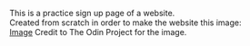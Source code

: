 This is a practice sign up page of a website.  
Created from scratch in order to make the website this image:  
[Image](https://cdn.statically.io/gh/TheOdinProject/curriculum/43cc6ab69fdfbef40d431a65677d2144668930ac/intermediate_html_css/grid/project_admin_dashboard/imgs/dashboard-project.png)
Credit to The Odin Project for the image.

